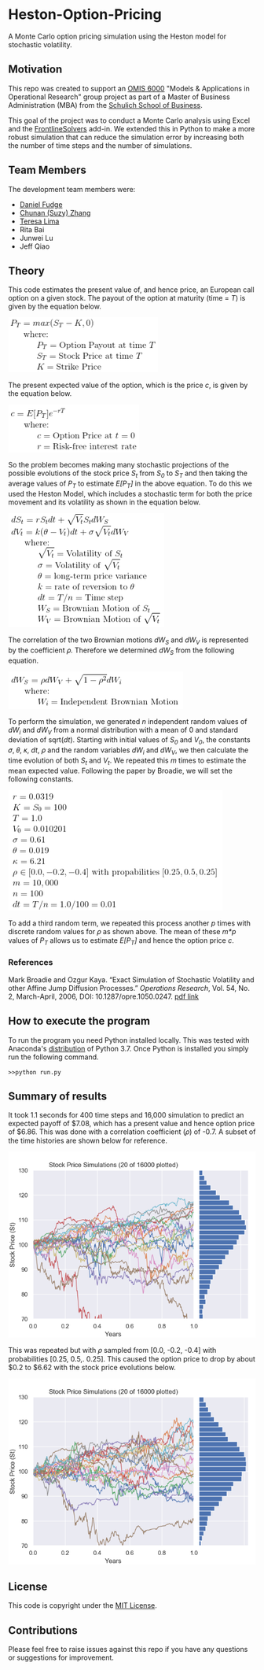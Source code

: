 # Heston-Option-Pricing
A Monte Carlo option pricing simulation using the Heston model for stochastic volatility.

## Motivation
This repo was created to support an [OMIS 6000](https://schulich.yorku.ca/courses/omis-6000-3-00/) "Models & 
Applications in Operational Research" group project as part of a Master of Business Administration (MBA) from the 
[Schulich School of Business](https://schulich.yorku.ca/).

This goal of the project was to conduct a Monte Carlo analysis using Excel and the [FrontlineSolvers](https://www.solver.com/) 
add-in.  We extended this in Python to make a more robust simulation that can reduce the simulation error by increasing
both the number of time steps and the number of simulations. 

## Team Members
The development team members were:
- [Daniel Fudge](https://www.linkedin.com/in/daniel-fudge)
- [Chunan (Suzy) Zhang](https://www.linkedin.com/in/suzy-c-zhang-26234961/)
- [Teresa Lima](https://www.linkedin.com/in/teresa-cristina-de-s%C3%A1-lima-01966453)
- Rita Bai
- Junwei Lu
- Jeff Qiao

## Theory
This code estimates the present value of, and hence price, an European call option on a given stock.  The payout of the 
option at maturity (time = _T_) is given by the equation below. 

![Pt](docs/Pt.png)

The present expected value of the option, which is the price _c_, is given by the equation below.  

![c](docs/c.png)

So the problem becomes making many stochastic projections of the possible evolutions of the stock price _S<sub>t</sub>_ 
from _S<sub>0</sub>_ to _S<sub>T</sub>_ and then taking the average values of _P<sub>T</sub>_ to estimate 
_E[P<sub>T</sub>]_ in the above equation.  To do this we used the Heston Model, which includes a stochastic term for 
both the price movement and its volatility as shown in the equation below. 

![ds](docs/ds.png)

The correlation of the two Brownian motions _dW<sub>S</sub>_ and _dW<sub>V</sub>_ is represented by the coefficient 𝜌.
Therefore we determined _dW<sub>S</sub>_ from the following equation.

![dws](docs/dws.png)

To perform the simulation, we generated _n_ independent random values of _dW<sub>i</sub>_ and _dW<sub>V</sub>_ from a 
normal distribution with a mean of 0 and standard deviation of sqrt(_dt_).  Starting with initial values of 
_S<sub>0</sub>_ and _V<sub>0</sub>_, the constants 𝜎, 𝜃, 𝜅, _dt_, 𝜌 and the random variables _dW<sub>i</sub>_ and 
_dW<sub>V</sub>_, we then calculate the time evolution of both _S<sub>t</sub>_ and _V<sub>t</sub>_.  We repeated this 
_m_ times to estimate the mean expected value.  Following the paper by Broadie, we will set the following constants.

![constants](docs/constants.png)

To add a third random term, we repeated this process another _p_ times with discrete random values for 𝜌 as shown above.
The mean of these _m*p_ values of _P<sub>T</sub>_ allows us to estimate _E[P<sub>T</sub>]_ and hence the option price 
_c_.

### References
Mark Broadie and Ozgur Kaya. “Exact Simulation of Stochastic Volatility and other Affine Jump Diffusion Processes.” 
_Operations Research_, Vol. 54, No. 2, March-April, 2006, DOI: 10.1287/opre.1050.0247. 
[pdf link](http://www.columbia.edu/~mnb2/broadie/Assets/broadie_kaya_exact_sim_or_2006.pdf) 


## How to execute the program
To run the program you need Python installed locally.  This was tested with Anaconda's 
[distribution](https://www.anaconda.com/distribution/) of Python 3.7.  Once Python is installed you simply run the 
following command.

    >>python run.py 

## Summary of results
It took 1.1 seconds for 400 time steps and 16,000 simulation to predict an expected payoff of $7.08, which has a present
value and hence option price of $6.86.  This was done with a correlation coefficient (𝜌)  of -0.7.  A subset of the time 
histories are shown below for reference.

![plot1](simulation_fixed_rho.png)  

This was repeated but with 𝜌 sampled from [0.0, -0.2, -0.4] with probabilities [0.25, 0.5,. 0.25].  This caused the 
option price to drop by about $0.2 to $6.62 with the stock price evolutions below. 

![plot2](simulation.png)  

## License
This code is copyright under the [MIT License](LICENSE).

## Contributions
Please feel free to raise issues against this repo if you have any questions or suggestions for improvement.